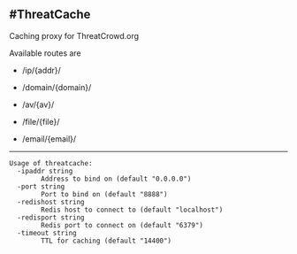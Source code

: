 #ThreatCache
---

Caching proxy for ThreatCrowd.org

Available routes are

- /ip/{addr}/

- /domain/{domain}/

- /av/{av}/

- /file/{file}/

- /email/{email}/

---

```
Usage of threatcache:
  -ipaddr string
        Address to bind on (default "0.0.0.0")
  -port string
        Port to bind on (default "8888")
  -redishost string
        Redis host to connect to (default "localhost")
  -redisport string
        Redis port to connect on (default "6379")
  -timeout string
        TTL for caching (default "14400")

```
